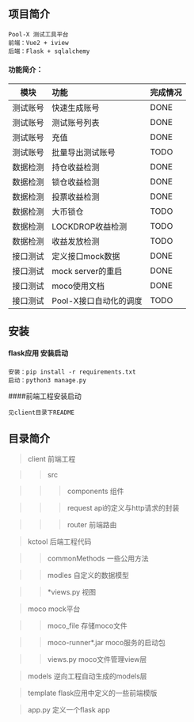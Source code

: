 ## 项目简介
```
Pool-X 测试工具平台
前端：Vue2 + iview
后端：Flask + sqlalchemy

```
#### 功能简介：
|  模块   | 功能  | 完成情况
|  ----  | :----  | :----  |
| 测试账号  | 快速生成账号 |DONE|
|   测试账号| 测试账号列表 |DONE|
| 测试账号  | 充值 |DONE|
|   测试账号| 批量导出测试账号 |TODO|
| 数据检测  | 持仓收益检测 |DONE|
|   数据检测| 锁仓收益检测 |DONE|
| 数据检测  | 投票收益检测 |DONE|
| 数据检测  | 大币锁仓 |TODO|
| 数据检测  | LOCKDROP收益检测 |TODO|
| 数据检测  | 收益发放检测 |TODO|
|   接口测试| 定义接口mock数据 |DONE|
|   接口测试| mock server的重启 |DONE|
|   接口测试| moco使用文档 |DONE|
|   接口测试| Pool-X接口自动化的调度 |TODO|

## 安装
#### flask应用 安装启动
```
安装：pip install -r requirements.txt
启动：python3 manage.py

```
####前端工程安装启动
```
见client目录下README
```


## 目录简介
> client 前端工程

>> src

>>> components 组件

>>> request api的定义与http请求的封装

>>> router 前端路由

> kctool 后端工程代码

>> commonMethods 一些公用方法

>> modles 自定义的数据模型

>> *views.py 视图

> moco mock平台

>> moco_file 存储moco文件

>> moco-runner*.jar moco服务的启动包

>> views.py moco文件管理view层

> models 逆向工程自动生成的models层

> template flask应用中定义的一些前端模版

> app.py 定义一个flask app

